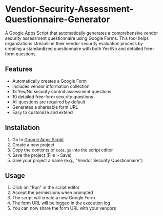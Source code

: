# Vendor-Security-Assessment-Questionnaire-Generator

A Google Apps Script that automatically generates a comprehensive vendor security assessment questionnaire using Google Forms. This tool helps organizations streamline their vendor security evaluation process by creating a standardized questionnaire with both Yes/No and detailed free-form questions.

## Features

- Automatically creates a Google Form
- Includes vendor information collection
- 15 Yes/No security control assessment questions
- 10 detailed free-form security questions
- All questions are required by default
- Generates a shareable form URL
- Easy to customize and extend

## Installation

1. Go to [Google Apps Script](https://script.google.com)
2. Create a new project
3. Copy the contents of `Code.gs` into the script editor
4. Save the project (File > Save)
5. Give your project a name (e.g., "Vendor Security Questionnaire")

## Usage

1. Click on "Run" in the script editor
2. Accept the permissions when prompted
3. The script will create a new Google Form
4. The form URL will be logged in the execution log
5. You can now share the form URL with your vendors
